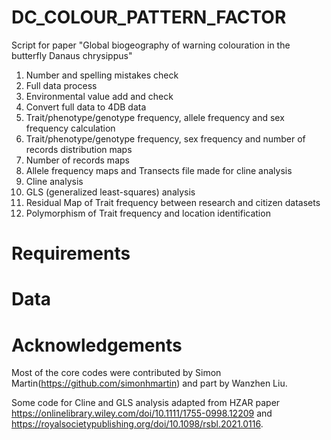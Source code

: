 # DC_COLOUR_PATTERN_FACTOR
Script for paper "Global biogeography of warning colouration in the butterfly Danaus chrysippus"

1. Number and spelling mistakes check
2. Full data process 
3. Environmental value add and check
4. Convert full data to 4DB data
5. Trait/phenotype/genotype frequency, allele frequency and sex frequency calculation
6. Trait/phenotype/genotype frequency, sex frequency and number of records distribution maps
7. Number of records maps
8. Allele frequency maps and Transects file made for cline analysis
9. Cline analysis
10. GLS (generalized least-squares) analysis
11. Residual Map of Trait frequency between research and citizen datasets
12. Polymorphism of Trait frequency and location identification


# Requirements

# Data

# Acknowledgements
Most of the core codes were contributed by Simon Martin(https://github.com/simonhmartin) and part by Wanzhen Liu.

Some code for Cline and GLS analysis adapted from HZAR paper https://onlinelibrary.wiley.com/doi/10.1111/1755-0998.12209 and https://royalsocietypublishing.org/doi/10.1098/rsbl.2021.0116. 
